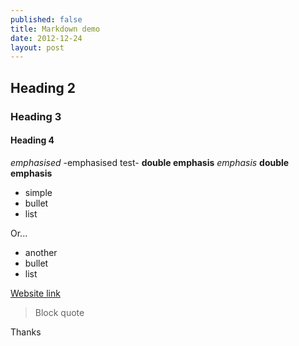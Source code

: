 ```yaml
---
published: false
title: Markdown demo
date: 2012-12-24
layout: post
---
```


## Heading 2
### Heading 3
#### Heading 4

*emphasised*
-emphasised test-
**double emphasis**
_emphasis_
__double emphasis__

* simple
* bullet
* list

Or...

- another
- bullet
- list

[Website link](http://www.philsheard.com)

> Block quote

Thanks
